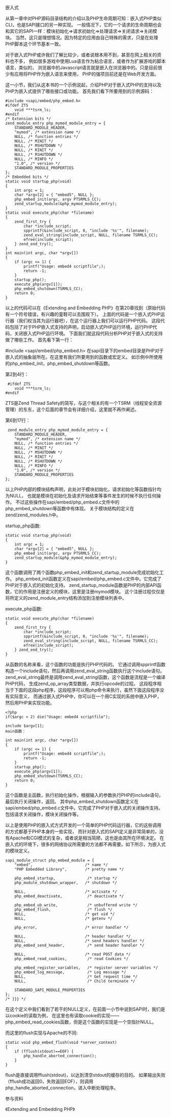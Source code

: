 嵌入式

从第一章中对PHP源码目录结构的介绍以及PHP生命周期可知：嵌入式PHP类似CLI，也是SAPI接口的另一种实现。 一般情况下，它的一个请求的生命周期也会和其它的SAPI一样：模块初始化=>请求初始化=>处理请求=>关闭请求=>关闭模块。 当然，这只是理想情况。因为特定的应用由自己特殊的需求，只是在处理PHP脚本这个环节基本一致。

对于嵌入式PHP或许我们了解比较少，或者说根本用不到，甚至在网上相关的资料也不多， 例如很多游戏中使用Lua语言作为粘合语言，或者作为扩展游戏的脚本语言，类似的， 浏览器中的Javascript语言就是嵌入在浏览器中的。只是目前很少有应用将PHP作为嵌入语言来使用， PHP的强项目前还是在Web开发方面。

这一小节，我们从这本书的一个示例说起，介绍PHP对于嵌入式PHP的支持以及PHP为嵌入式提供了哪些接口或功能。 首先我们看下所要用到的示例源码：

    #include <sapi/embed/php_embed.h>
    #ifdef ZTS
        void ***tsrm_ls;
    #endif
    /* Extension bits */
    zend_module_entry php_mymod_module_entry = {
        STANDARD_MODULE_HEADER,
        "mymod", /* extension name */
        NULL, /* function entries */
        NULL, /* MINIT */
        NULL, /* MSHUTDOWN */
        NULL, /* RINIT */
        NULL, /* RSHUTDOWN */
        NULL, /* MINFO */
        "1.0", /* version */
        STANDARD_MODULE_PROPERTIES
    };
    /* Embedded bits */
    static void startup_php(void)
    {
        int argc = 1;
        char *argv[2] = { "embed5", NULL };
        php_embed_init(argc, argv PTSRMLS_CC);
        zend_startup_module(&php_mymod_module_entry);
    }
    static void execute_php(char *filename)
    {
        zend_first_try {
            char *include_script;
            spprintf(&include_script, 0, "include '%s'", filename);
            zend_eval_string(include_script, NULL, filename TSRMLS_CC);
            efree(include_script);
        } zend_end_try();
    }
    int main(int argc, char *argv[])
    {
        if (argc <= 1) {
            printf("Usage: embed4 scriptfile";);
            return -1;
        }
        startup_php();
        execute_php(argv[1]);
        php_embed_shutdown(TSRMLS_CC);
        return 0;
    }
以上的代码可以在《Extending and Embedding PHP》在第20章找到（原始代码有一个符号错误，有兴趣的童鞋可以去围观下）。 上面的代码是一个嵌入式PHP运行器（我们权当其为运行器吧），在这个运行器上我们可以运行PHP代码。 这段代码包括了对于PHP嵌入式支持的声明，启动嵌入式PHP运行环境，运行PHP代码，关闭嵌入式PHP运行环境。 下面我们就这段代码分析PHP对于嵌入式的支持做了哪些工作。 首先看下第一行：

#include <sapi/embed/php_embed.h>
在sapi目录下的embed目录是PHP对于嵌入式的抽象层所在。在这里有我们所要用到的函数或宏定义。 如示例中所使用的php_embed_init，php_embed_shutdown等函数。

第2到4行：

     #ifdef ZTS
        void ***tsrm_ls;
    #endif
ZTS是Zend Thread Safety的简写，与这个相关的有一个TSRM（线程安全资源管理）的东东，这个后面的章节会有详细介绍，这里就不再作阐述。

第6到17行：

     zend_module_entry php_mymod_module_entry = {
        STANDARD_MODULE_HEADER,
        "mymod", /* extension name */
        NULL, /* function entries */
        NULL, /* MINIT */
        NULL, /* MSHUTDOWN */
        NULL, /* RINIT */
        NULL, /* RSHUTDOWN */
        NULL, /* MINFO */
        "1.0", /* version */
        STANDARD_MODULE_PROPERTIES
    };
以上PHP内部的模块结构声明，此处对于模块初始化，请求初始化等函数指针均为NULL， 也就是模块在初始化及请求开始结束等事件发生的时候不执行任何操作。 不过这些操作在sapi/embed/php_embed.c文件中的php_embed_shutdown等函数中有体现。 关于模块结构的定义在zend/zend_modules.h中。

startup_php函数:

    static void startup_php(void)
    {
        int argc = 1;
        char *argv[2] = { "embed5", NULL };
        php_embed_init(argc, argv PTSRMLS_CC);
        zend_startup_module(&php_mymod_module_entry);
    }
这个函数调用了两个函数php_embed_init和zend_startup_module完成初始化工作。 php_embed_init函数定义在sapi/embed/php_embed.c文件中。它完成了PHP对于嵌入式的初始化支持。 zend_startup_module函数是PHP的内部API函数，它的作用是注册定义的模块，这里是注册mymod模块。 这个注册过程仅仅是将所定义的zend_module_entry结构添加到注册模块列表中。

execute_php函数:

    static void execute_php(char *filename)
    {
        zend_first_try {
            char *include_script;
            spprintf(&include_script, 0, "include '%s'", filename);
            zend_eval_string(include_script, NULL, filename TSRMLS_CC);
            efree(include_script);
        } zend_end_try();
    }
从函数的名称来看，这个函数的功能是执行PHP代码的。 它通过调用spprintf函数构造一个include语句，然后再调用zend_eval_string函数执行这个include语句。 zend_eval_string最终是调用zend_eval_stringl函数，这个函数是流程是一个编译PHP代码， 生成zend_op_array类型数据，并执行opcode的过程。 这段程序相当于下面的这段php程序，这段程序可以用php命令来执行，虽然下面这段程序没有实际意义， 而通过嵌入式PHP中，你可以在一个用C实现的系统中嵌入PHP，然后用PHP来实现功能。

    <?php
    if($argc < 2) die("Usage: embed4 scriptfile");
     
    include $argv[1];
    main函数：

    int main(int argc, char *argv[])
    {
        if (argc <= 1) {
            printf("Usage: embed4 scriptfile";);
            return -1;
        }
        startup_php();
        execute_php(argv[1]);
        php_embed_shutdown(TSRMLS_CC);
        return 0;
    }
这个函数是主函数，执行初始化操作，根据输入的参数执行PHP的include语句，最后执行关闭操作，返回。 其中php_embed_shutdown函数定义在sapi/embed/php_embed.c文件中。它完成了PHP对于嵌入式的关闭操作支持。 包括请求关闭操作，模块关闭操作等。

以上是使用PHP的嵌入式方式开发的一个简单的PHP代码运行器，它的这些调用的方式都基于PHP本身的一些实现， 而针对嵌入式的SAPI定义是非常简单的，没有Apache和CGI模式的复杂，或者说是相当简陋，这也是由其所在环境决定。 在嵌入式的环境下，很多的网络协议所需要的方法都不再需要。如下所示，为嵌入式的模块定义。

    sapi_module_struct php_embed_module = {
        "embed",                       /* name */
        "PHP Embedded Library",        /* pretty name */
     
        php_embed_startup,              /* startup */
        php_module_shutdown_wrapper,   /* shutdown */
     
        NULL,                          /* activate */
        php_embed_deactivate,           /* deactivate */
     
        php_embed_ub_write,             /* unbuffered write */
        php_embed_flush,                /* flush */
        NULL,                          /* get uid */
        NULL,                          /* getenv */
     
        php_error,                     /* error handler */
     
        NULL,                          /* header handler */
        NULL,                          /* send headers handler */
        php_embed_send_header,          /* send header handler */
     
        NULL,                          /* read POST data */
        php_embed_read_cookies,         /* read Cookies */
     
        php_embed_register_variables,   /* register server variables */
        php_embed_log_message,          /* Log message */
        NULL,                           /* Get request time */
        NULL,                           /* Child terminate */
     
        STANDARD_SAPI_MODULE_PROPERTIES
    };
    /* }}} */
在这个定义中我们看到了若干的NULL定义，在前面一小节中说到SAPI时，我们是以cookie的读取为例， 在这里也有读取cookie的实现——php_embed_read_cookies函数，但是这个函数的实现是一个空指针NULL。

而这里的flush实现与Apache的不同:

    static void php_embed_flush(void *server_context)
    {
        if (fflush(stdout)==EOF) {
            php_handle_aborted_connection();
        }
    }
flush是直接调用fflush(stdout)，以达到清空stdout的缓存的目的。 如果输出失败（fflush成功返回0，失败返回EOF），则调用php_handle_aborted_connection，进入中断处理程序。

参与资料

《Extending and Embedding PHP》